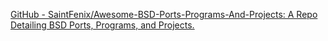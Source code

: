 
[GitHub - SaintFenix/Awesome-BSD-Ports-Programs-And-Projects: A Repo Detailing BSD Ports, Programs, and Projects.](https://github.com/SaintFenix/Awesome-BSD-Ports-Programs-And-Projects)
